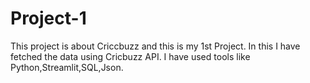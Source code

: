 # Project-1
This project is about Criccbuzz and this is my 1st Project. In this I have fetched the data using Cricbuzz API. I have used tools like Python,Streamlit,SQL,Json.
